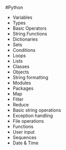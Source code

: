 #Python

- Variables
- Types
- Basic Operators
- String Functions
- Dictionaries
- Sets
- Conditions
- Loops
- Lists
- Classes
- Objects
- String formatting
- Modules
- Packages
- Map
- Filter
- Reduce
- Basic string operations
- Exception handling
- File operations
- Functions
- User input
- Sequences
- Date & Time